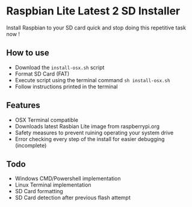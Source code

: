 # Raspbian Lite Latest 2 SD Installer

Install Raspbian to your SD card quick and stop doing this repetitive task now !

## How to use
- Download the `install-osx.sh` script
- Format SD Card (FAT)
- Execute script using the terminal command
`sh install-osx.sh`
- Follow instructions printed in the terminal

## Features
- OSX Terminal compatible
- Downloads latest Rasbian Lite image from raspberrypi.org
- Safety measures to prevent ruining operating your system drive
- Error checking every step of the install for easier debugging (incomplete)

## Todo
- Windows CMD/Powershell implementation
- Linux Terminal implementation
- SD Card formatting
- SD Card detection after previous flash attempt
